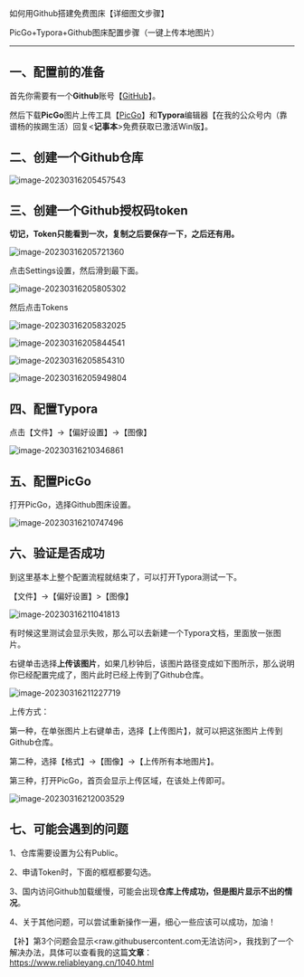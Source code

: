 如何用Github搭建免费图床【详细图文步骤】

PicGo+Typora+Github图床配置步骤（一键上传本地图片）

-------

## 一、配置前的准备

首先你需要有一个**Github**账号【[GitHub](https://github.com/)】。

然后下载**PicGo**图片上传工具【[PicGo](https://picgo.github.io/PicGo-Doc/zh/)】和**Typora**编辑器【在我的公众号内（靠谱杨的挨踢生活）回复<**记事本**>免费获取已激活Win版】。

## 二、创建一个Github仓库

![image-20230316205457543](https://raw.githubusercontent.com/SAH01/wordpress-img/master/imgs/image-20230316205457543.png)

## 三、创建一个Github授权码token

**切记，Token只能看到一次，复制之后要保存一下，之后还有用。**

![image-20230316205721360](https://raw.githubusercontent.com/SAH01/wordpress-img/master/imgs/image-20230316205721360.png)

点击Settings设置，然后滑到最下面。

![image-20230316205805302](https://raw.githubusercontent.com/SAH01/wordpress-img/master/imgs/image-20230316205805302.png)

然后点击Tokens

![image-20230316205832025](https://raw.githubusercontent.com/SAH01/wordpress-img/master/imgs/image-20230316205832025.png)

![image-20230316205844541](https://raw.githubusercontent.com/SAH01/wordpress-img/master/imgs/image-20230316205844541.png)

![image-20230316205854310](https://raw.githubusercontent.com/SAH01/wordpress-img/master/imgs/image-20230316205854310.png)

![image-20230316205949804](https://raw.githubusercontent.com/SAH01/wordpress-img/master/imgs/image-20230316205949804.png)

## 四、配置Typora

点击【文件】->【偏好设置】->【图像】

![image-20230316210346861](https://raw.githubusercontent.com/SAH01/wordpress-img/master/imgs/image-20230316210346861.png)

## 五、配置PicGo

打开PicGo，选择Github图床设置。

![image-20230316210747496](https://raw.githubusercontent.com/SAH01/wordpress-img/master/imgs/image-20230316210747496.png)

## 六、验证是否成功

到这里基本上整个配置流程就结束了，可以打开Typora测试一下。

【文件】->【偏好设置】>【图像】

![image-20230316211041813](https://raw.githubusercontent.com/SAH01/wordpress-img/master/imgs/image-20230316211041813.png)

有时候这里测试会显示失败，那么可以去新建一个Typora文档，里面放一张图片。

右键单击选择**上传该图片**，如果几秒钟后，该图片路径变成如下图所示，那么说明你已经配置完成了，图片此时已经上传到了Github仓库。

![image-20230316211227719](https://raw.githubusercontent.com/SAH01/wordpress-img/master/imgs/image-20230316211227719.png)

上传方式：

第一种，在单张图片上右键单击，选择【上传图片】，就可以把这张图片上传到Github仓库。

第二种，选择【格式】->【图像】->【上传所有本地图片】。

第三种，打开PicGo，首页会显示上传区域，在该处上传即可。

![image-20230316212003529](https://raw.githubusercontent.com/SAH01/wordpress-img/master/imgs/image-20230316212003529.png)

## 七、可能会遇到的问题

1、仓库需要设置为公有Public。

2、申请Token时，下面的框框都要勾选。

3、国内访问Github加载缓慢，可能会出现**仓库上传成功，但是图片显示不出的情况**。

4、关于其他问题，可以尝试重新操作一遍，细心一些应该可以成功，加油！

【补】第3个问题会显示<raw.githubusercontent.com无法访问>，我找到了一个解决办法，具体可以查看我的这篇**文章**：https://www.reliableyang.cn/1040.html